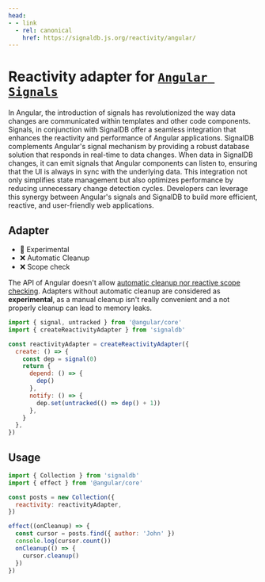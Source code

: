 ```yaml
---
head:
- - link
  - rel: canonical
    href: https://signaldb.js.org/reactivity/angular/
---
```

# Reactivity adapter for [`Angular Signals`](https://angular.io/guide/signals)

In Angular, the introduction of signals has revolutionized the way data changes are communicated within templates and other code components. Signals, in conjunction with SignalDB offer a seamless integration that enhances the reactivity and performance of Angular applications. SignalDB complements Angular's signal mechanism by providing a robust database solution that responds in real-time to data changes. When data in SignalDB changes, it can emit signals that Angular components can listen to, ensuring that the UI is always in sync with the underlying data. This integration not only simplifies state management but also optimizes performance by reducing unnecessary change detection cycles. Developers can leverage this synergy between Angular's signals and SignalDB to build more efficient, reactive, and user-friendly web applications.

## Adapter

* 🚧 Experimental
* ❌ Automatic Cleanup 
* ❌ Scope check

The API of Angular doesn't allow [automatic cleanup nor reactive scope checking](/reactivity/#reactivity-libraries). Adapters without automatic cleanup are considered as **experimental**, as a manual cleanup isn't really convenient and a not properly cleanup can lead to memory leaks.

```js
import { signal, untracked } from '@angular/core'
import { createReactivityAdapter } from 'signaldb'

const reactivityAdapter = createReactivityAdapter({
  create: () => {
    const dep = signal(0)
    return {
      depend: () => {
        dep()
      },
      notify: () => {
        dep.set(untracked(() => dep() + 1))
      },
    }
  },
})
```

## Usage

```js
import { Collection } from 'signaldb'
import { effect } from '@angular/core'

const posts = new Collection({
  reactivity: reactivityAdapter,
})

effect((onCleanup) => {
  const cursor = posts.find({ author: 'John' })
  console.log(cursor.count())
  onCleanup(() => {
    cursor.cleanup()
  })
})
```
